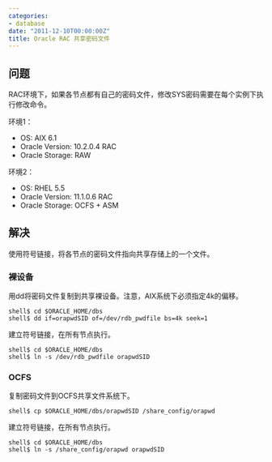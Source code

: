 ```yaml
---
categories:
- database
date: "2011-12-10T00:00:00Z"
title: Oracle RAC 共享密码文件
---
```


## 问题

RAC环境下，如果各节点都有自己的密码文件，修改SYS密码需要在每个实例下执行修改命令。

环境1：

* OS: AIX 6.1
* Oracle Version: 10.2.0.4 RAC
* Oracle Storage: RAW

环境2：

* OS: RHEL 5.5
* Oracle Version: 11.1.0.6 RAC
* Oracle Storage: OCFS + ASM

## 解决

使用符号链接，将各节点的密码文件指向共享存储上的一个文件。

### 裸设备

用dd将密码文件复制到共享裸设备。注意，AIX系统下必须指定4k的偏移。

    shell$ cd $ORACLE_HOME/dbs
    shell$ dd if=orapwdSID of=/dev/rdb_pwdfile bs=4k seek=1

建立符号链接，在所有节点执行。

    shell$ cd $ORACLE_HOME/dbs
    shell$ ln -s /dev/rdb_pwdfile orapwdSID

### OCFS

复制密码文件到OCFS共享文件系统下。

    shell$ cp $ORACLE_HOME/dbs/orapwdSID /share_config/orapwd

建立符号链接，在所有节点执行。

    shell$ cd $ORACLE_HOME/dbs
    shell$ ln -s /share_config/orapwd orapwdSID
